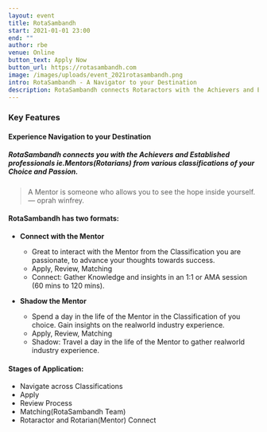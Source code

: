 ```yaml
---
layout: event
title: RotaSambandh
start: 2021-01-01 23:00
end: ""
author: rbe
venue: Online
button_text: Apply Now
button_url: https://rotasambandh.com
image: /images/uploads/event_2021rotasambandh.png
intro: RotaSambandh - A Navigator to your Destination
description: RotaSambandh connects Rotaractors with the Achievers and Established professionals ie.Mentors-Rotarians from various classifications on the Choice and Passion of Rotaractor. RotaSambandh consists of two formats CONNECT WITH MENTOR and SHADOW THE MENTOR. RotaSambandh is a project created by Rtr. Rtn. Arun Teja Godavarthi aka. ZeoSpec of Rotaract Bangalore East.
---
```

### Key Features
#### Experience Navigation to your Destination

##### RotaSambandh connects you with the Achievers and Established professionals ie.Mentors(Rotarians) from various classifications of your Choice and Passion.

> A Mentor is someone who allows you to see the hope inside yourself. <br>— oprah winfrey.

#### RotaSambandh has two formats:

- **Connect with the Mentor**
    - Great to interact with the Mentor from the Classification you are passionate, to advance your thoughts towards success.
    - Apply, Review, Matching
    - Connect: Gather Knowledge and insights in an 1:1 or AMA session (60 mins to 120 mins).

- **Shadow the Mentor**
    - Spend a day in the life of the Mentor in the Classification of you choice. Gain insights on the realworld industry experience.
    - Apply, Review, Matching
    - Shadow: Travel a day in the life of the Mentor to gather realworld industry experience.

#### Stages of Application:
- Navigate across Classifications
- Apply
- Review Process
- Matching(RotaSambandh Team)
- Rotaractor and Rotarian(Mentor) Connect